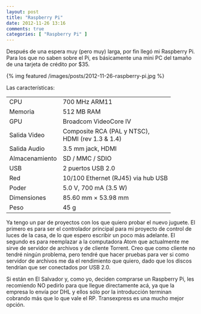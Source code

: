 ```yaml
---
layout: post
title: "Raspberry Pi"
date: 2012-11-26 13:16
comments: true
categories: [ "Raspberry Pi" ]
---
```


Después de una espera muy (pero muy) larga, por fin llegó mi Raspberry Pi. Para los que 
no saben sobre el Pi, es básicamente una mini PC del tamaño de una tarjeta de crédito por $35.

{% img featured /images/posts/2012-11-26-raspberry-pi.jpg %}

<!-- more -->

Las características:

<table class="simple">
<tr>
    <td>CPU</td>
    <td>700 MHz ARM11</td>
</tr>
<tr>
    <td>Memoria</td>
    <td>512 MB RAM</td>
</tr>
<tr>
    <td>GPU</td>
    <td>Broadcom VideoCore IV</td>
</tr>
<tr>
    <td>Salida Video</td>
    <td>Composite RCA (PAL y NTSC),<br/>HDMI (rev 1.3 &amp; 1.4)</td>
</tr>
<tr>
    <td>Salida Audio</td>
    <td>3.5 mm jack, HDMI</td>
</tr>
<tr>
    <td>Almacenamiento</td>
    <td>SD / MMC / SDIO</td>
</tr>
<tr>
    <td>USB</td>
    <td>2 puertos USB 2.0</td>
</tr>
<tr>
    <td>Red</td>
    <td>10/100 Ethernet (RJ45) via hub USB</td>
</tr>
<tr>
    <td>Poder</td>
    <td>5.0 V, 700 mA (3.5 W)</td>
</tr>
<tr>
    <td>Dimensiones</td>
    <td>85.60 mm × 53.98 mm</td>
</tr>
<tr>
    <td>Peso</td>
    <td>45 g</td>
</tr>
</table>

Ya tengo un par de proyectos con los que quiero probar el nuevo juguete. El primero es 
para ser el controlador principal para mi proyecto de control de luces de la casa, de lo
que espero escribir un poco más adelante. El segundo es para reemplazar a la computadora Atom 
que actualmente me sirve de servidor de archivos y de cliente Torrent. Creo que como cliente 
no tendré ningún problema, pero tendré que hacer pruebas para ver si como servidor de archivos 
me da el rendimiento que quiero, dado que los discos tendrían que ser conectados por USB 2.0.

Si están en El Salvador y, como yo, deciden comprarse un Raspberry Pi, les recomiendo
NO pedirlo para que llegue directamente acá, ya que la empresa lo envía por DHL y ellos
sólo por la introducción terminan cobrando más que lo que vale el RP. Transexpress es una mucho
mejor opción.